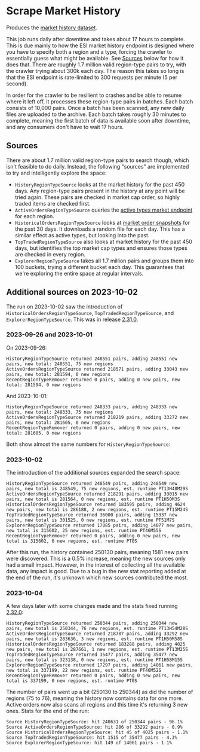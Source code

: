 # Scrape Market History

Produces the [market history dataset](../datasets/market-history.md).

This job runs daily after downtime and takes about 17 hours to complete.
This is due mainly to how the ESI market history endpoint is designed where you have to specify both a region and a type,
forcing the crawler to essentially guess what might be available.
See [Sources](#sources) below for how it does that.
There are roughly 1.7 million valid region-type pairs to try, with the crawler trying about 300k each day.
The reason this takes so long is that the ESI endpoint is rate-limited to 300 requests per minute (5 per second).

In order for the crawler to be resilient to crashes and be able to resume where it left off,
it processes these region-type pairs in batches.
Each batch consists of 10,000 pairs.
Once a batch has been scanned, any new daily files are uploaded to the archive.
Each batch takes roughly 30 minutes to complete, meaning the first batch of data is available soon after downtime,
and any consumers don't have to wait 17 hours.

## Sources
There are about 1.7 million valid region-type pairs to search though, which isn't feasible to do daily.
Instead, the following "sources" are implemented to try and intelligently explore the space:

* `HistoryRegionTypeSource` looks at the market history for the past 450 days. Any region-type pairs present in the history at any point will be tried again. These pairs are checked in market cap order, so highly traded items are checked first.
* `ActiveOrdersRegionTypeSource` queries the [active types market endpoint](https://esi.evetech.net/ui/#/operations/Market/get_markets_region_id_types) for each region.
* `HistoricalOrdersRegionTypeSource` looks at [market order snapshots](../datasets/market-orders.md) for the past 30 days. It downloads a random file for each day. This has a similar effect as active types, but looking into the past. 
* `TopTradedRegionTypeSource` also looks at market history for the past 450 days, but identifies the top market cap types and ensures those types are checked in every region.
* `ExplorerRegionTypeSource` takes all 1.7 million pairs and groups them into 100 buckets, trying a different bucket each day. This guarantees that we're exploring the entire space at regular intervals.

## Additional sources on 2023-10-02
The run on 2023-10-02 saw the introduction of `HistoricalOrdersRegionTypeSource`, `TopTradedRegionTypeSource`, and `ExplorerRegionTypeSource`.
This was in release [2.31.0](https://github.com/autonomouslogic/eve-ref/releases/tag/2.31.0).

### 2023-09-26 and 2023-10-01
On 2023-09-26:
```
HistoryRegionTypeSource returned 248551 pairs, adding 248551 new pairs, new total: 248551, 75 new regions
ActiveOrdersRegionTypeSource returned 218571 pairs, adding 33043 new pairs, new total: 281594, 0 new regions
RecentRegionTypeRemover returned 0 pairs, adding 0 new pairs, new total: 281594, 0 new regions
```

And 2023-10-01:
```
HistoryRegionTypeSource returned 248333 pairs, adding 248333 new pairs, new total: 248333, 75 new regions
ActiveOrdersRegionTypeSource returned 218219 pairs, adding 33272 new pairs, new total: 281605, 0 new regions
RecentRegionTypeRemover returned 0 pairs, adding 0 new pairs, new total: 281605, 0 new regions
```

Both show almost the same numbers for `HistoryRegionTypeSource`:

### 2023-10-02
The introduction of the additional sources expanded the search space:
```
HistoryRegionTypeSource returned 248549 pairs, adding 248549 new pairs, new total is 248549, 75 new regions, est. runtime PT13H48M29S
ActiveOrdersRegionTypeSource returned 218291 pairs, adding 33015 new pairs, new total is 281564, 0 new regions, est. runtime PT1H50M3S
HistoricalOrdersRegionTypeSource returned 183595 pairs, adding 4624 new pairs, new total is 286188, 2 new regions, est. runtime PT15M24S
TopTradedRegionTypeSource returned 36000 pairs, adding 15337 new pairs, new total is 301525, 0 new regions, est. runtime PT51M7S
ExplorerRegionTypeSource returned 17085 pairs, adding 14077 new pairs, new total is 315602, 25 new regions, est. runtime PT46M55S
RecentRegionTypeRemover returned 0 pairs, adding 0 new pairs, new total is 315602, 0 new regions, est. runtime PT0S
```

After this run, the history contained 250130 pairs, meaning 1581 new pairs were discovered.
This is a 0.5% increase, meaning the new sources only had a small impact.
However, in the interest of collecting all the available data, any impact is good.
Due to a bug in the new stat reporting added at the end of the run, it's unknown which new sources contributed the most. 

### 2023-10-04
A few days later with some changes made and the stats fixed running [2.32.0](https://github.com/autonomouslogic/eve-ref/releases/tag/2.32.0):

```
HistoryRegionTypeSource returned 250344 pairs, adding 250344 new pairs, new total is 250344, 76 new regions, est. runtime PT13H54M28S
ActiveOrdersRegionTypeSource returned 218787 pairs, adding 33292 new pairs, new total is 283636, 3 new regions, est. runtime PT1H50M58S
HistoricalOrdersRegionTypeSource returned 183288 pairs, adding 4025 new pairs, new total is 287661, 1 new regions, est. runtime PT13M25S
TopTradedRegionTypeSource returned 35477 pairs, adding 35477 new pairs, new total is 323138, 0 new regions, est. runtime PT1H58M15S
ExplorerRegionTypeSource returned 17297 pairs, adding 14061 new pairs, new total is 337199, 22 new regions, est. runtime PT46M52S
RecentRegionTypeRemover returned 0 pairs, adding 0 new pairs, new total is 337199, 0 new regions, est. runtime PT0S
```

The number of pairs went up a bit (250130 to 250344) as did the number of regions (75 to 76),
meaning the history now contains data for one more.
Active orders now also scans all regions and this time it's returning 3 new ones.
Stats for the end of the run:

```
Source HistoryRegionTypeSource: hit 240631 of 250344 pairs - 96.1%
Source ActiveOrdersRegionTypeSource: hit 286 of 33292 pairs - 0.9%
Source HistoricalOrdersRegionTypeSource: hit 45 of 4025 pairs - 1.1%
Source TopTradedRegionTypeSource: hit 1515 of 35477 pairs - 4.3%
Source ExplorerRegionTypeSource: hit 149 of 14061 pairs - 1.1%
```
